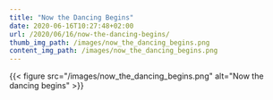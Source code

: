 ```yaml
---
title: "Now the Dancing Begins"
date: 2020-06-16T10:27:48+02:00
url: /2020/06/16/now-the-dancing-begins/
thumb_img_path: /images/now_the_dancing_begins.png
content_img_path: /images/now_the_dancing_begins.png
---
```


{{< figure src="/images/now_the_dancing_begins.png" alt="Now the dancing begins" >}}
